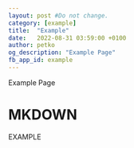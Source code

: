 ```yaml
---
layout: post #Do not change.
category: [example] 
title:  "Example"
date:   2022-08-31 03:59:00 +0100
author: petko
og_description: "Example Page"
fb_app_id: example
---
```


Example Page

# MKDOWN

EXAMPLE